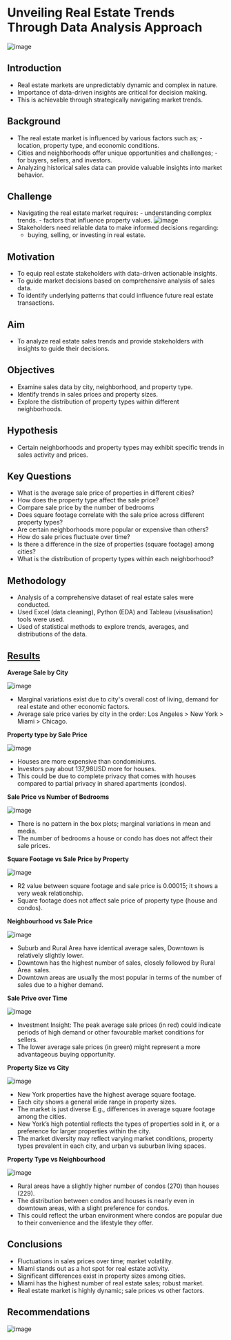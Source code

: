# Unveiling Real Estate Trends Through Data Analysis Approach
![image](https://github.com/OnonaChukwu/Real_estate_sales/assets/155753951/e9a4b937-0e7b-4838-bb32-bd920cf018a3)

## Introduction
- Real estate markets are unpredictably dynamic and complex in nature.
- Importance of data-driven insights are critical for decision making.
- This is achievable through strategically navigating market trends. 

## Background 
- The real estate market is influenced by various factors such as;
      - location, property type, and economic conditions.
- Cities and neighborhoods offer unique opportunities and challenges;
      - for buyers, sellers, and investors.
- Analyzing historical sales data can provide valuable insights into market behavior.

## Challenge
- Navigating the real estate market requires:
      - understanding complex trends. 
      - factors that influence property values.
![image](https://github.com/OnonaChukwu/Real_estate_sales/assets/155753951/f76b793c-a110-40a8-b8ac-27ab9c65eb2f)
- Stakeholders need reliable data to make informed decisions regarding:
  - buying, selling, or investing in real estate.

## Motivation
- To equip real estate stakeholders with data-driven actionable insights.
- To guide market decisions based on comprehensive analysis of sales data.
- To identify underlying patterns that could influence future real estate transactions.

## Aim
- To analyze real estate sales trends and provide stakeholders with insights to guide their decisions.

## Objectives
- Examine sales data by city, neighborhood, and property type.
- Identify trends in sales prices and property sizes.
- Explore the distribution of property types within different neighborhoods.

## Hypothesis
- Certain neighborhoods and property types may exhibit specific trends in sales activity and prices.

## Key Questions
- What is the average sale price of properties in different cities?
- How does the property type affect the sale price?
- Compare sale price by the number of bedrooms
- Does square footage correlate with the sale price across different property types?
- Are certain neighborhoods more popular or expensive than others?
- How do sale prices fluctuate over time?
- Is there a difference in the size of properties (square footage) among cities?
- What is the distribution of property types within each neighborhood? 

## Methodology
- Analysis of a comprehensive dataset of real estate sales were conducted.
- Used Excel (data cleaning), Python (EDA) and Tableau (visualisation) tools were used.
- Used of statistical methods to explore trends, averages, and distributions of the data.

## [Results](https://public.tableau.com/app/profile/charles.ikenna.nwankwo/viz/Real_estate_sales/Salepricebycity)

**Average Sale by City**

![image](https://github.com/OnonaChukwu/Real_estate_sales/assets/155753951/bd17221c-fd87-45d8-97d6-5774f874dbf6)
- Marginal variations exist due to city's overall cost of living, demand for real estate and other economic factors.
- Average sale price varies by city in the order: Los Angeles > New York > Miami > Chicago.

**Property type by Sale Price**

![image](https://github.com/OnonaChukwu/Real_estate_sales/assets/155753951/af80a722-196e-4c8c-a7b5-b4a1bb17737f)
- Houses are more expensive than condominiums.
- Investors pay about 137,98USD more for houses.
- This could be due to complete privacy that comes with houses compared to partial privacy in shared apartments (condos).

**Sale Price vs Number of Bedrooms**

![image](https://github.com/OnonaChukwu/Real_estate_sales/assets/155753951/f395e94c-7814-4ebb-bd23-b6893c23beb3)
- There is no pattern in the box plots; marginal variations in mean and media.
- The number of bedrooms a house or condo has does not affect their sale prices.

**Square Footage vs Sale Price by Property**

![image](https://github.com/OnonaChukwu/Real_estate_sales/assets/155753951/47f26435-40d5-4cfa-a77a-b5150ba77154)
- R2 value between square footage and sale price is 0.00015; it shows a very weak relationship.
- Square footage does not affect sale price of property type (house and condos).

**Neighbourhood vs Sale Price**

![image](https://github.com/OnonaChukwu/Real_estate_sales/assets/155753951/d50302f4-a8ba-443a-bb26-3cfec1e17584)
- Suburb and Rural Area have identical average sales, Downtown is relatively slightly lower. 
- Downtown has the highest number of sales, closely followed by Rural Area  sales.
- Downtown areas are usually the most popular in terms of the number of sales due to a higher demand.

**Sale Prive over Time**

![image](https://github.com/OnonaChukwu/Real_estate_sales/assets/155753951/2110f527-b981-498a-acd6-4c6f25ff5f4a)
- Investment Insight: The peak average sale prices (in red) could indicate periods of high demand or other favourable market conditions for sellers.
- The lower average sale prices (in green) might represent a more advantageous buying opportunity.

**Property Size vs City**

![image](https://github.com/OnonaChukwu/Real_estate_sales/assets/155753951/45db14dc-9c08-48a4-b58d-0bfa1726c516)
- New York properties have the highest average square footage.
- Each city shows a general wide range in property sizes. 
- The market is just diverse E.g., differences in average square footage among the cities.
- New York’s high potential reflects the types of properties sold in it, or a preference for larger properties within the city.
- The market diversity may reflect varying market conditions, property types prevalent in each city, and urban vs suburban living spaces.

**Property Type vs Neighbourhood**

![image](https://github.com/OnonaChukwu/Real_estate_sales/assets/155753951/c65e3b66-0220-4b19-891a-ff46a97e8943)
- Rural areas have a slightly higher number of condos (270) than houses (229).
- The distribution between condos and houses is nearly even in downtown areas, with a slight preference for condos.
- This could reflect the urban environment where condos are popular due to their convenience and the lifestyle they offer.

## Conclusions
- Fluctuations in sales prices over time; market volatility.
- Miami stands out as a hot spot for real estate activity.
- Significant differences exist in property sizes among cities.
- Miami has the highest number of real estate sales; robust market.
- Real estate market is highly dynamic; sale prices vs other factors.

## Recommendations
![image](https://github.com/OnonaChukwu/Real_estate_sales/assets/155753951/613f63d1-f725-4470-9a24-a4421b4143c5)

